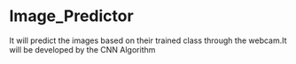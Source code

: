 # Image_Predictor
It will predict the images based on their trained class through the webcam.It will be developed by the CNN Algorithm
